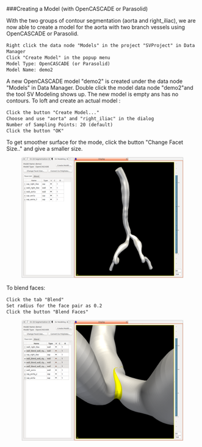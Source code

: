 ###Creating a Model (with OpenCASCADE or Parasolid)

With the two groups of contour segmentation (aorta and right_iliac), we are now able to create a model for the aorta with two branch vessels using OpenCASCADE or Parasolid.

	Right click the data node "Models" in the project "SVProject" in Data Manager
	Click "Create Model" in the popup menu
	Model Type: OpenCASCADE (or Parasolid)
	Model Name: demo2

A new OpenCASCADE model "demo2" is created under the data node "Models" in Data Manager. Double click the model data node "demo2"and the tool SV Modeling shows up. The new model is empty ans has no contours. To loft and create an actual model :

	Click the button "Create Model..."
	Choose and use "aorta" and "right_iliac" in the dialog
	Number of Sampling Points: 20 (default)
	Click the button "OK"

To get smoother surface for the mode, click the button "Change Facet Size.." and give a smaller size.

<figure>
  <img class="svImg svImgLg"  src="documentation/userguide3/imgs/modeling/occtlofting.png"> 
  <figcaption class="svCaption" ></figcaption>
</figure>


To blend faces:

	Click the tab "Blend"
	Set radius for the face pair as 0.2
	Click the button "Blend Faces"

<figure>
  <img class="svImg svImgLg"  src="documentation/userguide3/imgs/modeling/occtblending.png"> 
  <figcaption class="svCaption" ></figcaption>
</figure>
